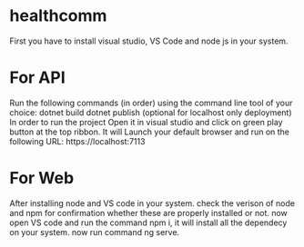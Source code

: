 # healthcomm

First you have to install visual studio, VS Code and node js in your system.

# For API
Run the following commands (in order) using the command line tool of your choice:
dotnet build
dotnet publish (optional for localhost only deployment)
In order to run the project Open it in visual studio and click on green play button at the top ribbon.
It will Launch your default browser and run on the following URL: https://localhost:7113


# For Web
After installing node and VS code in your system.
check the verison of node and npm for confirmation whether these are properly installed or not.
now open VS code and run the command npm i, it will install all the dependecy on your system.
now run command ng serve.
